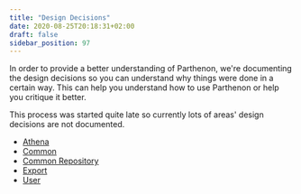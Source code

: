 ```yaml
---
title: "Design Decisions"
date: 2020-08-25T20:18:31+02:00
draft: false
sidebar_position: 97
---
```

In order to provide a better understanding of Parthenon, we're documenting the design decisions so you can understand why things were done in a certain way. This can help you understand how to use Parthenon or help you critique it better.

This process was started quite late so currently lots of areas' design decisions are not documented.

* [Athena](./athena/design-decisions.md)
* [Common](./common/design-decisions/general.md)
* [Common Repository](./common/design-decisions/repositories.md)
* [Export](./export/design-decisions.md)
* [User](./user/design-decisions.md)
